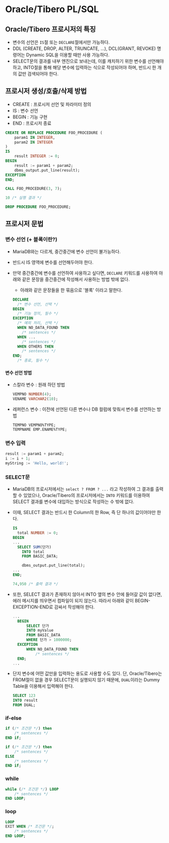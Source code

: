 # Oracle/Tibero PL/SQL



## Oracle/Tibero 프로시저의 특징

- 변수의 선언은 `IS`절 또는 `DECLARE`절에서만 가능하다.
- DDL (CREATE, DROP, ALTER, TRUNCATE, ...), DCL(GRANT, REVOKE) 명령어는 Dynamic SQL을 이용할 때만 사용 가능하다.
- SELECT문의 결과를 내부 엔진으로 보내는데, 이를 캐치하기 위한 변수를 선언해야 하고, INTO절을 통해 해당 변수에 입력하는 식으로 작성되어야 하며, 반드시 한 개의 값만 검색되어야 한다. 



## 프로시저 생성/호출/삭제 방법

- CREATE : 프로시저 선언 및 파라미터 정의
- IS : 변수 선언
- BEGIN : 기능 구현
- END : 프로시저 종료

```sql
CREATE OR REPLACE PROCEDURE FOO_PROCEDURE (
	param1 IN INTEGER,
	param2 IN INTEGER
)
IS
	result INTEGER := 0;
BEGIN
	result := param1 + param2;
	dbms_output.put_line(result);
EXCEPTION
END;
```

```sql
CALL FOO_PROCEDURE(3, 7);
```

```sql
10 /* 실행 결과 */
```

```sql
DROP PROCEDURE FOO_PROCEDURE;
```



## 프로시저 문법



### 변수 선언 (+ 블록이란?)

- MariaDB와는 다르게, 중간중간에 변수 선언이 불가능하다.

- 반드시 IS 영역에 변수를 선언해두어야 한다.

- 만약 중간중간에 변수를 선언하여 사용하고 싶다면, `DECLARE` 키워드를 사용하여 아래와 같은 문장을 중간중간에 작성해서 사용하는 방법 밖에 없다.

  - 아래와 같은 문장들을 한 묶음으로 '블록' 이라고 말한다.

  ```sql
  DECLARE
    /* 변수 선언, 선택 */
  BEGIN
    /* 기능 정의, 필수 */
  EXCEPTION
    /* 예외 처리, 선택 */
    WHEN NO_DATA_FOUND THEN
      /* sentences */
    WHEN ...
      /* sentences */
    WHEN OTHERS THEN
      /* sentences */
  END;
    /* 종료, 필수 */
  ```

#### 변수 선언 방법

- 스칼라 변수 : 원래 하던 방법

  ```sql
  VEMPNO NUMBER(4);
  VENAME VARCHAR2(10);
  ```

- 레퍼런스 변수 : 이전에 선언된 다른 변수나 DB 컬럼에 맞춰서 변수를 선언하는 방법

  ```
  TEMPNO VEMPNO%TYPE;
  TEMPNAME EMP.ENAME%TYPE;
  ```

  

### 변수 입력

```sql
result := param1 + param2;
i := i + 1;
myString := 'Hello, world!';
```



### SELECT문

- MariaDB의 프로시저에서는 `select ? FROM ? ...` 라고 작성하여 그 결과를 출력할 수 있었으나, Oracle/Tibero의 프로시저에서는 `INTO` 키워드를 이용하여 SELECT 결과를 변수에 대입하는 방식으로 작성하는 수 밖에 없다.

- 이때, SELECT 결과는 반드시 한 Column의 한 Row, 즉 단 하나의 값이어야만 한다.

  ```sql
  IS
  	total NUMBER := 0;
  BEGIN
  ...
  	SELECT SUM(단가)
      INTO total
      FROM BASIC_DATA;
  
      dbms_output.put_line(total);
  ...
  END;
  ```

  ```sql
  74,950 /* 출력 결과 */
  ```

- 또한, SELECT 결과가 존재하지 않아서 INTO 옆의 변수 안에 들어갈 값이 없다면, 에러 메시지를 띄우면서 컴파일이 되지 않는다. 따라서 아래와 같이 BEGIN-EXCEPTION-END로 감싸서 작성해야 한다.

  ```sql
  ...
  	BEGIN
  		SELECT 단가
  		INTO myValue
  		FROM BASIC_DATA
  		WHERE 단가 > 1000000;
  	EXCEPTION
  		WHEN NO_DATA_FOUND THEN
  			/* sentences */
  	END;
  ...
  ```

- 단지 변수에 어떤 값만을 입력하는 용도로 사용할 수도 있다. 단, Oracle/Tibero는 FROM절이 없을 경우 SELECT문이 실행되지 않기 때문에, `DUAL`이라는 Dummy Table을 이용해서 입력해야 한다.

  ```sql
  SELECT 123
  INTO result
  FROM DUAL;
  ```

  

### if-else

```sql
if (/* 조건문 */) then
	/* sentences */
END if;
```

```sql
if (/* 조건문 */) then
	/* sentences */
ELSE
	/* sentences */
END if;
```



### while

```sql
while (/* 조건문 */) LOOP
	/* sentences */
END LOOP;
```



### loop

```sql
LOOP
EXIT WHEN /* 조건문 */;
	/* sentences */
END LOOP;
```

